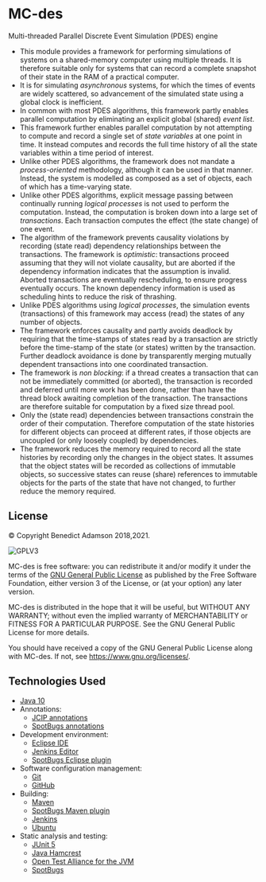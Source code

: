 # MC-des
Multi-threaded Parallel Discrete Event Simulation (PDES) engine

* This module provides a framework for performing simulations of systems on
a shared-memory computer using multiple threads. It is therefore suitable
only for systems that can record a complete snapshot of their state in the
RAM of a practical computer.
* It is for simulating _asynchronous_ systems, for which the times
of events are widely scattered, so advancement of the simulated state using a
global clock is inefficient.
* In common with most PDES algorithms, this framework partly enables
parallel computation by eliminating an explicit global (shared) _event
list_.
* This framework further enables parallel computation by not attempting to
compute and record a single set of _state variables_ at one point in
time. It instead computes and records the full time history of all the state
variables within a time period of interest.
* Unlike other PDES algorithms, the framework does not mandate a
_process-oriented_ methodology, although it can be used in that manner.
Instead, the system is modelled as composed as a set of objects, each of
which has a time-varying state.
* Unlike other PDES algorithms, explicit message passing between
continually running _logical processes_ is not used to perform the
computation. Instead, the computation is broken down into a large set of
_transactions_. Each transaction computes the effect (the state
change) of one event.
* The algorithm of the framework prevents causality violations by recording
(state read) dependency relationships between the transactions. The framework
is _optimistic_: transactions proceed assuming that they will not
violate causality, but are aborted if the dependency information indicates
that the assumption is invalid. Aborted transactions are eventually
rescheduling, to ensure progress eventually occurs. The known dependency
information is used as scheduling hints to reduce the risk of thrashing.
* Unlike PDES algorithms using _logical processes_, the simulation
events (transactions) of this framework may access (read) the states of any
number of objects.
* The framework enforces causality and partly avoids deadlock by requiring
that the time-stamps of states read by a transaction are strictly before the
time-stamp of the state (or states) written by the transaction. Further
deadlock avoidance is done by transparently merging mutually dependent
transactions into one coordinated transaction.
* The framework is _non blocking_: if a thread creates a
transaction that can not be immediately committed (or aborted), the
transaction is recorded and deferred until more work has been done, rather
than have the thread block awaiting completion of the transaction. The
transactions are therefore suitable for computation by a fixed size thread
pool.
* Only the (state read) dependencies between transactions constrain the
order of their computation. Therefore computation of the state histories for
different objects can proceed at different rates, if those objects are
uncoupled (or only loosely coupled) by dependencies.
* The framework reduces the memory required to record all the state
histories by recording only the changes in the object states. It assumes that
the object states will be recorded as collections of immutable objects, so
successive states can reuse (share) references to immutable objects for the
parts of the state that have not changed, to further reduce the memory
required.
</ul>

## License

© Copyright Benedict Adamson 2018,2021.
 
![GPLV3](https://www.gnu.org/graphics/gplv3-with-text-136x68.png)

MC-des is free software: you can redistribute it and/or modify
it under the terms of the
[GNU General Public License](https://www.gnu.org/licenses/gpl.html)
as published by the Free Software Foundation, either version 3 of the License, or
(at your option) any later version.

MC-des is distributed in the hope that it will be useful,
but WITHOUT ANY WARRANTY; without even the implied warranty of
MERCHANTABILITY or FITNESS FOR A PARTICULAR PURPOSE.  See the
GNU General Public License for more details.

You should have received a copy of the GNU General Public License
along with MC-des.  If not, see <https://www.gnu.org/licenses/>.


## Technologies Used

* [Java 10](https://docs.oracle.com/javase/10/)
* Annotations:
    * [JCIP annotations](http://jcip.net/annotations/doc/net/jcip/annotations/package-summary.html)
    * [SpotBugs annotations](https://javadoc.io/doc/com.github.spotbugs/spotbugs-annotations/3.1.8)
* Development environment:
    * [Eclipse IDE](https://www.eclipse.org/ide/)
    * [Jenkins Editor](https://github.com/de-jcup/eclipse-jenkins-editor)
    * [SpotBugs Eclipse plugin](https://marketplace.eclipse.org/content/spotbugs-eclipse-plugin)
* Software configuration management:
     * [Git](https://git-scm.com/)
     * [GitHub](https://github.com)
* Building:
    * [Maven](https://maven.apache.org/)
    * [SpotBugs Maven plugin](https://spotbugs.github.io/spotbugs-maven-plugin/index.html)
    * [Jenkins](https://jenkins.io/)
    * [Ubuntu](http://ubuntu.com)
* Static analysis and testing:
    * [JUnit 5](https://junit.org/junit5/)
    * [Java Hamcrest](http://hamcrest.org/JavaHamcrest/)
    * [Open Test Alliance for the JVM](https://github.com/ota4j-team/opentest4j)
    * [SpotBugs](https://spotbugs.github.io/)
